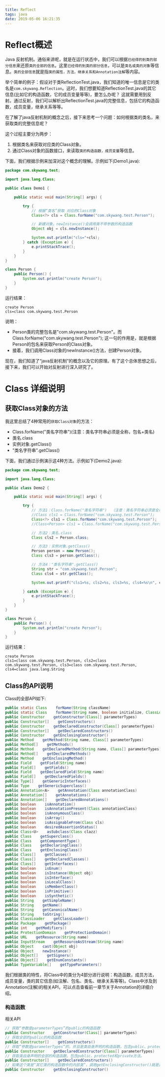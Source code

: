 ```yaml
---
title: Reflect
tags: java
date: 2019-05-06 16:21:35
---
```


# Reflect概述
Java 反射机制。通俗来讲呢，就是在运行状态中，我们可以根据`已经得的到类的部分信息`来还原`类的全部的信息`。这里`已经得的到类的部分信息`，可以是`类名或类的对象`等信息。`类的全部信息`就是指`类的属性，方法，继承关系和Annotation注解`等内容。

举个简单的例子：假设对于类ReflectionTest.java，我们知道的唯一信息是它的类名是`com.skywang.Reflection`。这时，我们想要知道ReflectionTest.java的其它信息(比如它的构造函数，它的成员变量等等)，要怎么办呢？
这就需要用到反射。通过反射，我们可以解析出ReflectionTest.java的完整信息，包括它的构造函数，成员变量，继承关系等等。

在了解了java反射机制的概念之后，接下来思考一个问题：如何根据类的类名，来获取类的完整信息呢？

这个过程主要分为两步：
1. 根据类名来获取对应类的Class对象。
2. 通过Class对象的函数接口，来读取`类的构造函数，成员变量`等信息。

下面，我们根据示例来加深对这个概念的理解。示例如下(Demo1.java):
```java
package com.skywang.test;

import java.lang.Class;

public class Demo1 {

    public static void main(String[] args) {

        try {
            // 根据“类名”获取 对应的Class对象
            Class<?> cls = Class.forName("com.skywang.test.Person");

            // 新建对象。newInstance()会调用类不带参数的构造函数
            Object obj = cls.newInstance();

            System.out.println("cls="+cls);
        } catch (Exception e) {
            e.printStackTrace();
        }
    }
}

class Person {
    public Person() {
        System.out.println("create Person");
    }
}
```
运行结果：
```
create Person
cls=class com.skywang.test.Person
```

说明：
- Person类的完整包名是"com.skywang.test.Person"。而 Class.forName("com.skywang.test.Person"); 这一句的作用是，就是根据Person的包名来获取Person的Class对象。
- 接着，我们调用Class对象的newInstance()方法，创建Person对象。


现在，我们知道了“java反射机制”的概念以及它的原理。有了这个总体思想之后，接下来，我们可以开始对反射进行深入研究了。

# Class 详细说明
## 获取Class对象的方法

我这里总结了4种常用的`获取Class对象`的方法：
- Class.forName("类名字符串")(注意：类名字符串必须是全称，包名+类名)
- 类名.class
- 实例对象.getClass()
- "类名字符串".getClass()

下面，我们通过示例演示这4种方法。示例如下(Demo2.java):
```java
package com.skywang.test;

import java.lang.Class;

public class Demo2 {

    public static void main(String[] args) {

        try {
            // 方法1：Class.forName("类名字符串")  （注意：类名字符串必须是全称，包名+类名）
            //Class cls1 = Class.forName("com.skywang.test.Person");
            Class<?> cls1 = Class.forName("com.skywang.test.Person");
            //Class<Person> cls1 = Class.forName("com.skywang.test.Person");

            // 方法2：类名.class
            Class cls2 = Person.class; 

            // 方法3：实例对象.getClass()
            Person person = new Person();
            Class cls3 = person.getClass();

            // 方法4："类名字符串".getClass()
            String str = "com.skywang.test.Person"; 
            Class cls4 = str.getClass();

            System.out.printf("cls1=%s, cls2=%s, cls3=%s, cls4=%s\n", cls1, cls2, cls3, cls4);

        } catch (Exception e) {
            e.printStackTrace();
        }
    }
}

class Person {
    public Person() {
        System.out.println("create Person");
    }
}
```
运行结果：
```
create Person
cls1=class com.skywang.test.Person, cls2=class com.skywang.test.Person, cls3=class com.skywang.test.Person, cls4=class java.lang.String
```

## Class的API说明
Class的全部API如下:
```java
public static Class    forName(String className)
public static Class    forName(String name, boolean initialize, ClassLoader loader)
public Constructor    getConstructor(Class[] parameterTypes)
public Constructor[]    getConstructors()
public Constructor    getDeclaredConstructor(Class[] parameterTypes)
public Constructor[]    getDeclaredConstructors()
public Constructor    getEnclosingConstructor()
public Method    getMethod(String name, Class[] parameterTypes)
public Method[]    getMethods()
public Method    getDeclaredMethod(String name, Class[] parameterTypes)
public Method[]    getDeclaredMethods()
public Method    getEnclosingMethod()
public Field    getField(String name)
public Field[]    getFields()
public Field    getDeclaredField(String name)
public Field[]    getDeclaredFields()
public Type[]    getGenericInterfaces()
public Type    getGenericSuperclass()
public Annotation<A>    getAnnotation(Class annotationClass)
public Annotation[]    getAnnotations()
public Annotation[]    getDeclaredAnnotations()
public boolean    isAnnotation()
public boolean    isAnnotationPresent(Class annotationClass)
public boolean    isAnonymousClass()
public boolean    isArray()
public boolean    isAssignableFrom(Class cls)
public boolean    desiredAssertionStatus()
public Class<U>    asSubclass(Class clazz)
public Class    getSuperclass()
public Class    getComponentType()
public Class    getDeclaringClass()
public Class    getEnclosingClass()
public Class[]    getClasses()
public Class[]    getDeclaredClasses()
public Class[]    getInterfaces()
public boolean    isEnum()
public boolean    isInstance(Object obj)
public boolean    isInterface()
public boolean    isLocalClass()
public boolean    isMemberClass()
public boolean    isPrimitive()
public boolean    isSynthetic()
public String    getSimpleName()
public String    getName()
public String    getCanonicalName()
public String    toString()
public ClassLoader    getClassLoader()
public Package    getPackage()
public int    getModifiers()
public ProtectionDomain    getProtectionDomain()
public URL    getResource(String name)
public InputStream    getResourceAsStream(String name)
public Object    cast(Object obj)
public Object    newInstance()
public Object[]    getSigners()
public Object[]    getEnumConstants()
public TypeVariable[]    getTypeParameters()
```
我们根据类的特性，将Class中的类分为4部分进行说明：构造函数，成员方法，成员变量，类的其它信息(如注解、包名、类名、继承关系等等)。Class中涉及到Annotation(注解)的相关API，可以点击查看前一章节关于Annotation的详细介绍。

### 构造函数
相关API
```java
// 获取“参数是parameterTypes”的public的构造函数
public Constructor    getConstructor(Class[] parameterTypes)
// 获取全部的public的构造函数
public Constructor[]    getConstructors()
// 获取“参数是parameterTypes”的，并且是类自身声明的构造函数，包含public、protected和private方法。
public Constructor    getDeclaredConstructor(Class[] parameterTypes)
// 获取类自身声明的全部的构造函数，包含public、protected和private方法。
public Constructor[]    getDeclaredConstructors()
// 如果这个类是“其它类的构造函数中的内部类”，调用getEnclosingConstructor()就是这个类所在的构造函数；若不存在，返回null。
public Constructor    getEnclosingConstructor()
```


